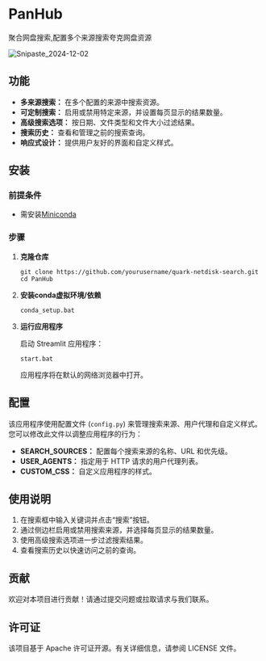 # PanHub
聚合网盘搜索,配置多个来源搜索夸克网盘资源

![Snipaste_2024-12-02](https://yymhtc.oss-cn-beijing.aliyuncs.com/image/Snipaste_2024-12-02.png)

##  功能

- **多来源搜索：** 在多个配置的来源中搜索资源。
- **可定制搜索：** 启用或禁用特定来源，并设置每页显示的结果数量。
- **高级搜索选项：** 按日期、文件类型和文件大小过滤结果。
- **搜索历史：** 查看和管理之前的搜索查询。
- **响应式设计：** 提供用户友好的界面和自定义样式。

## 安装

### 前提条件

- 需安装[Miniconda](https://repo.anaconda.com/miniconda/Miniconda3-latest-Windows-x86_64.exe)

  

### 步骤

1. **克隆仓库**

   ```
   git clone https://github.com/yourusername/quark-netdisk-search.git
   cd PanHub
   ```

2. **安装conda虚拟环境/依赖**

   ```
   conda_setup.bat
   ```

3. **运行应用程序**

   启动 Streamlit 应用程序：

   ```
   start.bat
   ```

   应用程序将在默认的网络浏览器中打开。

## 配置

该应用程序使用配置文件 (`config.py`) 来管理搜索来源、用户代理和自定义样式。您可以修改此文件以调整应用程序的行为：

- **SEARCH_SOURCES：** 配置每个搜索来源的名称、URL 和优先级。
- **USER_AGENTS：** 指定用于 HTTP 请求的用户代理列表。
- **CUSTOM_CSS：** 自定义应用程序的样式。

## 使用说明

1. 在搜索框中输入关键词并点击“搜索”按钮。
2. 通过侧边栏启用或禁用搜索来源，并选择每页显示的结果数量。
3. 使用高级搜索选项进一步过滤搜索结果。
4. 查看搜索历史以快速访问之前的查询。

## 贡献

欢迎对本项目进行贡献！请通过提交问题或拉取请求与我们联系。

## 许可证

该项目基于 Apache 许可证开源。有关详细信息，请参阅 LICENSE 文件。
